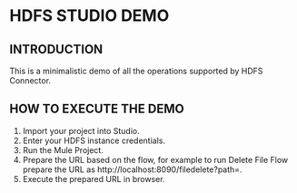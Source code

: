 HDFS STUDIO DEMO
================

INTRODUCTION
------------

This is a minimalistic demo of all the operations supported by HDFS Connector.

HOW TO EXECUTE THE DEMO
-----------------------

1. Import your project into Studio.
2. Enter your HDFS instance credentials.
3. Run the Mule Project.
4. Prepare the URL based on the flow, for example to run Delete File Flow prepare the URL as http://localhost:8090/filedelete?path=.
5. Execute the prepared URL in browser.
